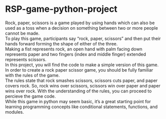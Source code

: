 
#  RSP-game-python-project
Rock, paper, scissors is a game played by using hands which can also be used as a toss when a decision on something between two or more people cannot be made.
<br>To play this game, participants say “rock, paper, scissors” and then put their hands forward forming the shape of either of the three. 
<br> Making a fist represents rock, an open hand with palm facing down represents paper and two fingers (index and middle finger) extended represents scissors. 
<br> In this project, you will find the code to make a simple version of this game.
In order to create a rock paper scissor game, you should be fully familiar with the rules of the game. 
<br> The rules state that rock smashes scissors, scissors cuts paper, and paper covers rock. 
So, rock wins over scissors, scissors win over paper and paper wins over rock. 
With the understanding of the rules, you can proceed to percieve the game code.
<br> While this game in python may seem basic, it’s a great starting point for learning programming concepts like conditional statements, functions, and modules.





